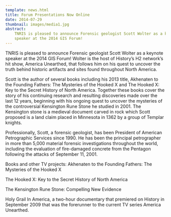 ```yaml
---
template: news.html
title: Forum Presentations Now Online
date: 2014-07-29
thumbnail: images/media1.jpg
abstract: 
    TNRIS is pleased to announce Forensic geologist Scott Wolter as a keynote
    speaker at the 2014 GIS Forum! 
---
```


TNRIS is pleased to announce Forensic geologist Scott Wolter as a keynote
speaker at the 2014 GIS Forum! Wolter is the host of History’s H2 network’s hit
show, America Unearthed, that follows him on his quest to uncover the truth
behind historic artifacts and sites found throughout North America.

Scott is the author of several books including his 2013 title, Akhenaten to the
Founding Fathers: The Mysteries of the Hooked X and The Hooked X: Key to the
Secret History of North America. Together these books cover the story of his
continuing research and resulting discoveries made over the last 12 years,
beginning with his ongoing quest to uncover the mysteries of the controversial
Kensington Rune Stone he studied in 2001. The Kensington stone is a medieval
document carved in rock which Scott proposed is a land claim placed in Minnesota
in 1362 by a group of Templar knights.

Professionally, Scott, a forensic geologist, has been President of American
Petrographic Services since 1990. He has been the principal petrographer in more
than 5,000 material forensic investigations throughout the world, including the
evaluation of fire-damaged concrete from the Pentagon following the attacks of
September 11, 2001.

Books and other TV projects: Akhenaten to the Founding Fathers: The Mysteries of
the Hooked X

The Hooked X: Key to the Secret History of North America

The Kensington Rune Stone: Compelling New Evidence

Holy Grail In America, a two-hour documentary that premiered on History in
September 2009 that was the forerunner to the current TV series America
Unearthed.
